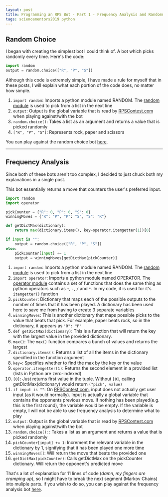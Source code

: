 ```yaml
---
layout: post
title: Programming an RPS Bot - Part 1 - Frequency Analysis and Randomness
tags: sciencementors2019 python
---
```

## Random Choice
I began with creating the simplest bot I could think of. A bot which picks randomly every time. Here's the code:

<!--more-->

```python
import random
output = random.choice(["R", "P", "S"])
```

Although this code is extremely simple, I have made a rule for myself that in these posts, I will explain what each portion of the code does, no matter how simple.
1. `import random`: Imports a python module named RANDOM. The [random module](https://docs.python.org/3/library/random.html) is used to pick from a list in the next line
2. `output`: Output is the global variable that is read by [RPSContest.com](http://www.rpscontest.com) when playing against/with the bot
3. `random.choice()`: Takes a list as an argument and returns a value that is picked randomly
4. `["R", "P", "S"]`: Represents rock, paper and scissors

You can play against the random choice bot [here](http://www.rpscontest.com/human/5706164826275840?).

***

## Frequency Analysis
Since both of these bots aren't too complex, I decided to just chuck both my explanations in a single post.

This bot essentially returns a move that counters the user's preferred input.

```python
import random
import operator

pickCounter = {"R": 0, "P": 0, "S": 0}
winningMoves = {"R": "P", "P": "S", "S": "R"}

def getDictMax(dictionary):
    return max(dictionary.items(), key=operator.itemgetter(1))[0]

if input is "":
    output = random.choice(["R", "P", "S"])
else:
    pickCounter[input] += 1
    output = winningMoves[getDictMax(pickCounter)]
```

1. `import random`: Imports a python module named RANDOM. The [random module](https://docs.python.org/3/library/random.html) is used to pick from a list in the next line
2. `import operator`: Imports a python module named OPERATOR. The [operator module](https://docs.python.org/3/library/operator.html) contains a set of functions that does the same thing as python operators such as `+`, `-`, `/` and `*`. In my code, it is used for it's `itemgetter()` function
3. `pickCounter`: Dictionary that maps each of the possible outputs to the number of times that it has been played. A dictionary has been used here to save me from having to create 3 separate variables
4. `winningMoves`: This is another dictionary that maps possible picks to the value that beats that pick. For example, paper beats rock, so in the dictionary, it appears as `"R": "P"`
5. `def getDictMax(dictionary)`: This is a function that will return the key with the largest value in the provided dictionary.
6. `max()`: The `max()` function compares a bunch of values and returns the largest
7. `dictionary.items()`: Returns a list of all the items in the dictionary specified in the function argument
8. `key=`: Specifies whether to find the max by the key or the value
9. `operator.itemgetter(1)`: Returns the second element in a provided list (lists in Python are zero-indexed)
10. `[0]`: Just returns first value in the tuple. Without `[0]`, calling getDictMax(dictionary) would return `("pick", value)`
11. `if input is ""`: On [RPSContest.com](rpscontest.com), input does not actually get user input (as it would normally). Input is actually a global variable that contains the opponents previous move. If nothing has been played(e.g. this is the first round), the variable would be empty. If the variable is empty, I will not be able to use frequency analysis to determine what to play
12. `output`: Output is the global variable that is read by [RPSContest.com](http://www.rpscontest.com) when playing against/with the bot
13. `random.choice()`: : Takes a list as an argument and returns a value that is picked randomly
14. `pickCounter[input] += 1`: Increment the relevant variable in the dictionary by 1, signifying that it has been played one more time
15. `winningMoves[]`: Will return the move that beats the provided one
16. `getDictMax(pickCounter)`: Calls getDictMax on the pickCounter dictionary. Will return the opponent's predicted move

That's a lot of explanation for 11 lines of code (*damn, my fingers are cramping up*), so I might have to break the next segment (Markov Chains) into muliple parts. if you wish to do so, you can play against the frequency analysis bot [here](http://www.rpscontest.com/human/5118816036061184?).
